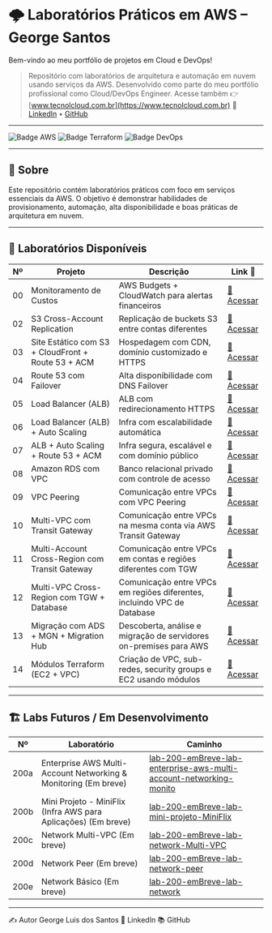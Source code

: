 # 🌩️ Laboratórios Práticos em AWS – George Santos
Bem-vindo ao meu portfólio de projetos em Cloud e DevOps!  
> Repositório com laboratórios de arquitetura e automação em nuvem usando serviços da AWS. Desenvolvido como parte do meu portfólio profissional como Cloud/DevOps Engineer.
Acesse também 👉 [www.tecnolcloud.com.br](https://www.tecnolcloud.com.br)
> 💼 [LinkedIn](https://www.linkedin.com/in/george-lsantos/) • [GitHub](https://github.com/George-lsantos)
------

![Badge AWS](https://img.shields.io/badge/AWS-Prático-orange?style=for-the-badge&logo=amazonaws)
![Badge Terraform](https://img.shields.io/badge/Terraform-InProgress-623CE4?style=for-the-badge&logo=terraform)
![Badge DevOps](https://img.shields.io/badge/DevOps-Automação-blue?style=for-the-badge&logo=githubactions)

---

## 🚀 Sobre

Este repositório contém laboratórios práticos com foco em serviços essenciais da AWS. O objetivo é demonstrar habilidades de provisionamento, automação, alta disponibilidade e boas práticas de arquitetura em nuvem.


---
## 📁 Laboratórios Disponíveis
| Nº | Projeto                                            | Descrição                                                               | Link 📎                                                                 |
| -- | -------------------------------------------------- | ----------------------------------------------------------------------- | ----------------------------------------------------------------------- |
| 00 | Monitoramento de Custos                            | AWS Budgets + CloudWatch para alertas financeiros                       | [🔗 Acessar](./lab-00-monitoramento)                                    |
| 02 | S3 Cross-Account Replication                       | Replicação de buckets S3 entre contas diferentes                        | [🔗 Acessar](./lab-02-s3-cross-account-replication)                     |
| 03 | Site Estático com S3 + CloudFront + Route 53 + ACM | Hospedagem com CDN, domínio customizado e HTTPS                         | [🔗 Acessar](./lab-03-s3-static-website-Cloudfront-ACM)                 |
| 04 | Route 53 com Failover                              | Alta disponibilidade com DNS Failover                                   | [🔗 Acessar](./lab-04-route53-failover)                                 |
| 05 | Load Balancer (ALB)                                | ALB com redirecionamento HTTPS                                          | [🔗 Acessar](./lab-05-ALB)                                              |
| 06 | Load Balancer (ALB) + Auto Scaling                 | Infra com escalabilidade automática                                     | [🔗 Acessar](./lab-06-ALB-ASG)                                          |
| 07 | ALB + Auto Scaling + Route 53 + ACM                | Infra segura, escalável e com domínio público                           | [🔗 Acessar](./lab-07-ALB-ASG-Route53)                                  |
| 08 | Amazon RDS com VPC                                 | Banco relacional privado com controle de acesso                         | [🔗 Acessar](./lab-08-RDS)                                              |
| 09 | VPC Peering                                        | Comunicação entre VPCs com VPC Peering                                  | [🔗 Acessar](./lab-09-network-vpc-peering)                              |
| 10 | Multi-VPC com Transit Gateway                      | Comunicação entre VPCs na mesma conta via AWS Transit Gateway           | [🔗 Acessar](./lab-10-network-multi-vpc-tgw)                            |
| 11 | Multi-Account Cross-Region com Transit Gateway     | Comunicação entre VPCs em contas e regiões diferentes com TGW           | [🔗 Acessar](./lab-11-network-multi-vpc-tgw-multi-account-cross-region) |
| 12 | Multi-VPC Cross-Region com TGW + Database          | Comunicação entre VPCs em regiões diferentes, incluindo VPC de Database | [🔗 Acessar](./lab-12-network-multi-vpc-tgw-cross-region-db)            |
| 13 | Migração com ADS + MGN + Migration Hub             | Descoberta, análise e migração de servidores on-premises para AWS       | [🔗 Acessar](./lab-13-migration-ads-mgn-migration-hub)                  |
| 14 | Módulos Terraform (EC2 + VPC)                      | Criação de VPC, sub-redes, security groups e EC2 usando módulos        | [🔗 Acessar](./lab-14-modules-EC2-VPC)                                  |

---

## 🏗️ Labs Futuros / Em Desenvolvimento

| Nº     | Laboratório                                                                                        | Caminho                                                                                   |
|--------|----------------------------------------------------------------------------------------------------|-------------------------------------------------------------------------------------------|
| 200a   | Enterprise AWS Multi-Account Networking & Monitoring (Em breve)                                   | [lab-200-emBreve-lab-enterprise-aws-multi-account-networking-monito](./lab-200-emBreve-lab-enterprise-aws-multi-account-networking-monito) |
| 200b   | Mini Projeto - MiniFlix (Infra AWS para Aplicações) (Em breve)                                     | [lab-200-emBreve-lab-mini-projeto-MiniFlix](./lab-200-emBreve-lab-mini-projeto-MiniFlix) |
| 200c   | Network Multi-VPC (Em breve)                                                                       | [lab-200-emBreve-lab-network-Multi-VPC](./lab-200-emBreve-lab-network-Multi-VPC)         |
| 200d   | Network Peer (Em breve)                                                                            | [lab-200-emBreve-lab-network-peer](./lab-200-emBreve-lab-network-peer)                   |
| 200e   | Network Básico (Em breve)                                                                          | [lab-200-emBreve-lab-network](./lab-200-emBreve-lab-network)                             |

---
✍️ Autor
George Luis dos Santos
💼 LinkedIn
📚 GitHub

